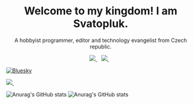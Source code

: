 <h1 align='center'>
  Welcome to my kingdom! I am Svatopluk.
</h1>

<p align='center'>
  A hobbyist programmer, editor and technology evangelist from Czech republic.
</p>



<p align='center'>
  
  <a href="https://www.linkedin.com/in/svatopluk-v%C3%ADt/">
    <img src="https://img.shields.io/badge/linkedin-%230077B5.svg?&style=for-the-badge&logo=linkedin&logoColor=white" />
  </a>&nbsp;&nbsp;
  <a href="https://www.twitter.com/SvatoplukVit">
    <img src="https://img.shields.io/badge/Twitter-1DA1F2?style=for-the-badge&logo=twitter&logoColor=white" />        
  </a>&nbsp;&nbsp;

[![Bluesky](https://img.shields.io/badge/Bluesky-0285FF?style=for-the-badge?logo=bluesky&logoColor=fff)](https://bsky.app/profile/svatoplukvit.bsky.social)
  
  <a href="https://bsky.app/profile/svatoplukvit.bsky.social">
    <img src="https://img.shields.io/badge/BSKy-1DA1F2?style=for-the-badge&logo=twitter&logoColor=white" />        
  </a>&nbsp;&nbsp;
  
</p>

![Anurag's GitHub stats](https://github-readme-stats.vercel.app/api?locale=cs&username=svatas&show_icons=true&theme=transparent)
![Anurag's GitHub stats](https://github-readme-stats.vercel.app/api?locale=en&username=svatas&show_icons=true&theme=transparent)
